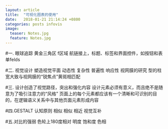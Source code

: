 ```yaml
---
layout: article
title:  "可视化图表的使用"
date:   2018-01-21 21:14:24 +0800
categories: posts infovis 
image:
  teaser: Notes.jpg
  feature: Notes.jpg
---
```

#一. 眼球追踪
黄金三角区
f区域
航链接上，标题、标签和界面控件，如按钮和表单felds

#二. 视觉设计 塑造视觉平面
动态性
复杂性
普遍性
响应性
视网膜的研究
型的柱宽大致与视网膜的“锐焦点”黄斑相匹配

#三. 设计创造了视觉路径，突出和强化内容
设计元素必须有意义，而且绝不是随意为了吸引注意力的“风格”
页面上的每个元素都应该有一个清晰和可识别的目的，在逻辑语义关系中与其他页面元素形成内容

#四.GESTALT 认知原则
相似
相似
相近
视觉互补

#五.对比的强弱
色轮上180度相对
明度
饱和度
色相
